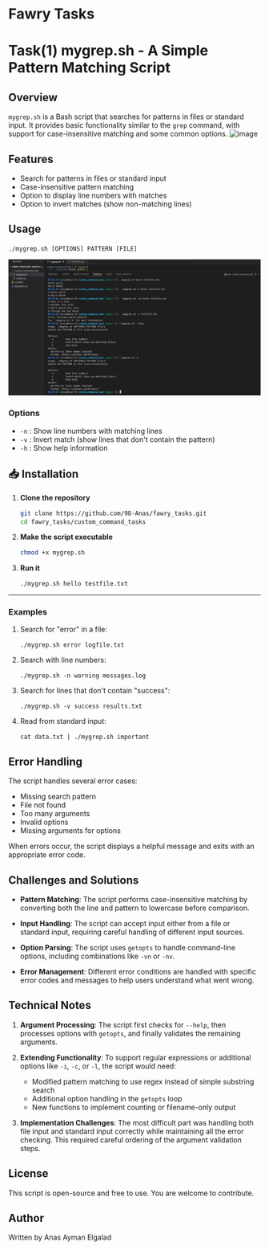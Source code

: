 # **Fawry Tasks**  

# Task(1) mygrep.sh - A Simple Pattern Matching Script

## Overview
`mygrep.sh` is a Bash script that searches for patterns in files or standard input. It provides basic functionality similar to the `grep` command, with support for case-insensitive matching and some common options.
![image](https://github.com/user-attachments/assets/687473fb-0c49-4635-93ac-74d46af5cb09)

## Features
- Search for patterns in files or standard input
- Case-insensitive pattern matching
- Option to display line numbers with matches
- Option to invert matches (show non-matching lines)

## Usage
```
./mygrep.sh [OPTIONS] PATTERN [FILE]
```
![Implementation.png](https://github.com/98-Anas/fawry_tasks/blob/main/Implementation.png)
### Options
- `-n` : Show line numbers with matching lines
- `-v` : Invert match (show lines that don't contain the pattern)
- `-h` : Show help information

## **📥 Installation**  
1. **Clone the repository**  
   ```bash
   git clone https://github.com/98-Anas/fawry_tasks.git
   cd fawry_tasks/custom_command_tasks
   ```
2. **Make the script executable**  
   ```bash
   chmod +x mygrep.sh
   ```
3. **Run it**  
   ```bash
   ./mygrep.sh hello testfile.txt
   ```

---

### Examples
1. Search for "error" in a file:
   ```
   ./mygrep.sh error logfile.txt
   ```

2. Search with line numbers:
   ```
   ./mygrep.sh -n warning messages.log
   ```

3. Search for lines that don't contain "success":
   ```
   ./mygrep.sh -v success results.txt
   ```

4. Read from standard input:
   ```
   cat data.txt | ./mygrep.sh important
   ```

## Error Handling
The script handles several error cases:
- Missing search pattern
- File not found
- Too many arguments
- Invalid options
- Missing arguments for options

When errors occur, the script displays a helpful message and exits with an appropriate error code.

## Challenges and Solutions
- **Pattern Matching**: The script performs case-insensitive matching by converting both the line and pattern to lowercase before comparison.
  
- **Input Handling**: The script can accept input either from a file or standard input, requiring careful handling of different input sources.

- **Option Parsing**: The script uses `getopts` to handle command-line options, including combinations like `-vn` or `-nv`.

- **Error Management**: Different error conditions are handled with specific error codes and messages to help users understand what went wrong.

## Technical Notes
1. **Argument Processing**: The script first checks for `--help`, then processes options with `getopts`, and finally validates the remaining arguments.

2. **Extending Functionality**: To support regular expressions or additional options like `-i`, `-c`, or `-l`, the script would need:
   - Modified pattern matching to use regex instead of simple substring search
   - Additional option handling in the `getopts` loop
   - New functions to implement counting or filename-only output

3. **Implementation Challenges**: The most difficult part was handling both file input and standard input correctly while maintaining all the error checking. This required careful ordering of the argument validation steps.

## **License**  
This script is open-source and free to use. You are welcome to contribute.  

## Author
Written by Anas Ayman Elgalad  
